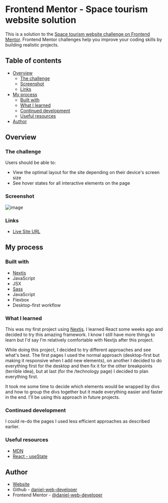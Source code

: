 # Frontend Mentor - Space tourism website solution

This is a solution to the [Space tourism website challenge on Frontend Mentor](https://www.frontendmentor.io/challenges/space-tourism-multipage-website-gRWj1URZ3). Frontend Mentor challenges help you improve your coding skills by building realistic projects.


## Table of contents

- [Overview](#overview)
  - [The challenge](#the-challenge)
  - [Screenshot](#screenshot)
  - [Links](#links)
- [My process](#my-process)
  - [Built with](#built-with)
  - [What I learned](#what-i-learned)
  - [Continued development](#continued-development)
  - [Useful resources](#useful-resources)
- [Author](#author)

## Overview

### The challenge

Users should be able to:

- View the optimal layout for the site depending on their device's screen size
- See hover states for all interactive elements on the page

### Screenshot

![image](https://github.com/daniel-web-developer/nextjs-space-turism/assets/107224353/5dffa571-451f-49f7-bd40-5afbe0d4770f)

### Links

- [Live Site URL](https://nextjs-space-turism.vercel.app/)

## My process

### Built with

- [Nextjs](https://nextjs.org/)
- JavaScript
- JSX
- [Sass](https://sass-lang.com/)
- JavaScript
- Flexbox
- Desktop-first workflow

### What I learned

This was my first project using [Nextjs](https://nextjs.org/). I learned React some weeks ago and decided to try this amazing framework. I know I still have more things to learn but I'd say I'm relatively comfortable with Nextjs after this project.

While doing this project, I decided to try different approaches and see what's best. The first pages I used the normal approach (desktop-first but making it responsive when I add new elements), on another I decided to do everything first for the desktop and then fix it for the other breakpoints (terrible idea), but at last (for the /technology page) I decided to plan everything first.

It took me some time to decide which elements would be wrapped by divs and how to group the divs together but it made everything easier and faster in the end. I'll be using this approach in future projects.

### Continued development

I could re-do the pages I used less efficient approaches as described earlier.

### Useful resources

- [MDN](https://developer.mozilla.org/en-US/docs/Web/CSS/box-shadow)
- [React - useState](https://react.dev/reference/react/useState)

## Author

- [Website](https://danieldevelops.tech/)
- Github - [daniel-web-developer](https://github.com/daniel-web-developer)
- Frontend Mentor - [@daniel-web-developer](https://www.frontendmentor.io/profile/daniel-web-developer)
